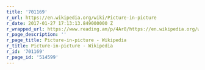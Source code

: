 ```yaml
---
title: '701169'
r_url: https://en.wikipedia.org/wiki/Picture-in-picture
r_date: 2017-01-27 17:13:13.849000000 Z
r_wrapped_url: https://www.reading.am/p/4Ar8/https://en.wikipedia.org/wiki/Picture-in-picture
r_page_description: ''
r_page_title: Picture-in-picture - Wikipedia
r_title: Picture-in-picture - Wikipedia
r_id: '701169'
r_page_id: '514599'
---
```


